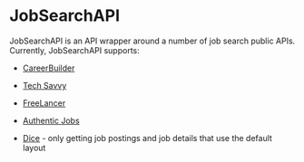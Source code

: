 JobSearchAPI
=========

JobSearchAPI is an API wrapper around a number of job search public APIs.  Currently, JobSearchAPI supports:

* [CareerBuilder]
* [Tech Savvy]
* [FreeLancer]
* [Authentic Jobs]
* [Dice] - only getting job postings and job details that use the default layout

  [Tech Savvy]: https://github.com/mattnull/techsavvyapi
  [CareerBuilder]: http://www.careerbuilder.com/API/Info.aspx
  [FreeLancer]: http://apidocs.getafreelancer.com/
  [Authentic Jobs]: http://www.authenticjobs.com/api/documentation/
  [Dice]: http://www.dice.com/